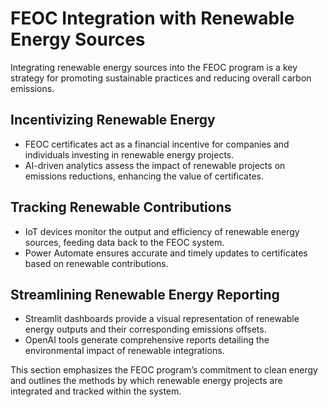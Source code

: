 # FEOC Integration with Renewable Energy Sources

Integrating renewable energy sources into the FEOC program is a key strategy for promoting sustainable practices and reducing overall carbon emissions.

## Incentivizing Renewable Energy
- FEOC certificates act as a financial incentive for companies and individuals investing in renewable energy projects.
- AI-driven analytics assess the impact of renewable projects on emissions reductions, enhancing the value of certificates.

## Tracking Renewable Contributions
- IoT devices monitor the output and efficiency of renewable energy sources, feeding data back to the FEOC system.
- Power Automate ensures accurate and timely updates to certificates based on renewable contributions.

## Streamlining Renewable Energy Reporting
- Streamlit dashboards provide a visual representation of renewable energy outputs and their corresponding emissions offsets.
- OpenAI tools generate comprehensive reports detailing the environmental impact of renewable integrations.

This section emphasizes the FEOC program’s commitment to clean energy and outlines the methods by which renewable energy projects are integrated and tracked within the system.
